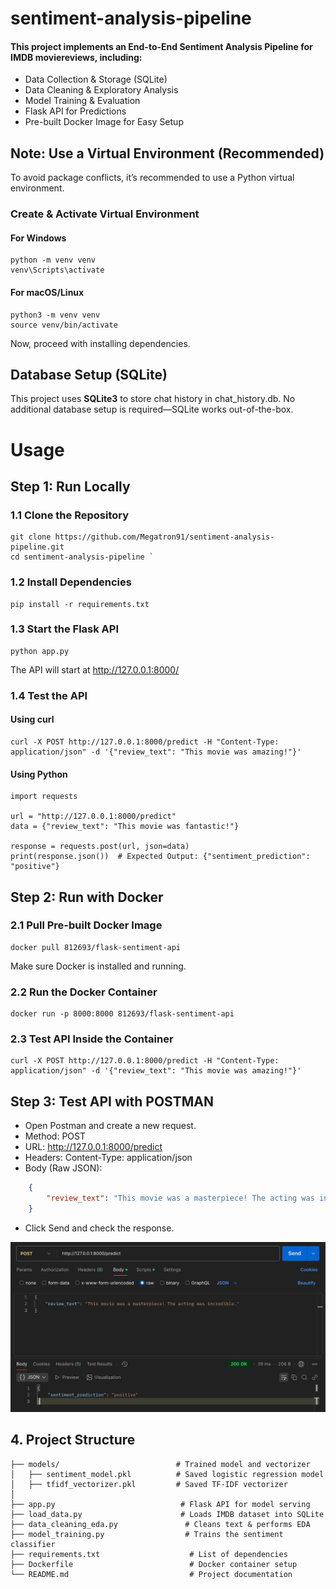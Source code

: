 # sentiment-analysis-pipeline

#### This project implements an End-to-End Sentiment Analysis Pipeline for IMDB moviereviews, including:
- Data Collection & Storage (SQLite)
- Data Cleaning & Exploratory Analysis
- Model Training & Evaluation
- Flask API for Predictions
- Pre-built Docker Image for Easy Setup

## Note: Use a Virtual Environment (Recommended)

To avoid package conflicts, it’s recommended to use a Python virtual environment.

### Create & Activate Virtual Environment

#### For Windows

``` 
python -m venv venv
venv\Scripts\activate
```

#### For macOS/Linux
```
python3 -m venv venv
source venv/bin/activate
```

Now, proceed with installing dependencies. 

## Database Setup (SQLite)

This project uses **SQLite3** to store chat history in chat_history.db.
No additional database setup is required—SQLite works out-of-the-box.

# Usage 
##  Step 1: Run Locally

### 1.1 Clone the Repository
``` 
git clone https://github.com/Megatron91/sentiment-analysis-pipeline.git
cd sentiment-analysis-pipeline `
```

### 1.2 Install Dependencies
```
pip install -r requirements.txt
```

### 1.3 Start the Flask API

``` 
python app.py
```

The API will start at http://127.0.0.1:8000/


### 1.4 Test the API
#### Using curl
```
curl -X POST http://127.0.0.1:8000/predict -H "Content-Type: application/json" -d '{"review_text": "This movie was amazing!"}'
```

#### Using Python
```
import requests

url = "http://127.0.0.1:8000/predict"
data = {"review_text": "This movie was fantastic!"}

response = requests.post(url, json=data)
print(response.json())  # Expected Output: {"sentiment_prediction": "positive"}

```

## Step 2: Run with Docker

### 2.1 Pull Pre-built Docker Image
```
docker pull 812693/flask-sentiment-api
``` 
 Make sure Docker is installed and running.

### 2.2 Run the Docker Container
```
docker run -p 8000:8000 812693/flask-sentiment-api
``` 

### 2.3 Test API Inside the Container
```
curl -X POST http://127.0.0.1:8000/predict -H "Content-Type: application/json" -d '{"review_text": "This movie was amazing!"}'
```



## Step 3: Test API with POSTMAN

- Open Postman and create a new request.
- Method: POST
- URL: http://127.0.0.1:8000/predict
- Headers:  Content-Type: application/json
- Body (Raw JSON): 
```json 
    {
        "review_text": "This movie was a masterpiece! The acting was incredible."
    } 
```

- Click Send and check the response.

![Postman API Test](images/postman.jpeg)


## 4. Project Structure
```
├── models/                          # Trained model and vectorizer
│   ├── sentiment_model.pkl          # Saved logistic regression model
│   ├── tfidf_vectorizer.pkl         # Saved TF-IDF vectorizer
│
├── app.py                            # Flask API for model serving
├── load_data.py                      # Loads IMDB dataset into SQLite
├── data_cleaning_eda.py               # Cleans text & performs EDA
├── model_training.py                  # Trains the sentiment classifier
├── requirements.txt                    # List of dependencies
├── Dockerfile                          # Docker container setup
└── README.md                           # Project documentation

```